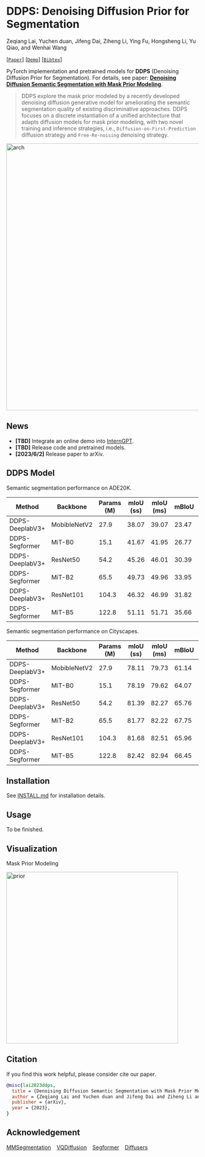 # DDPS: Denoising Diffusion Prior for Segmentation

Zeqiang Lai, Yuchen duan, Jifeng Dai, Ziheng Li, Ying Fu, Hongsheng Li, Yu Qiao, and Wenhai Wang

[[`Paper`](https://arxiv.org/abs/2306.01721)] [[`Demo`](https://github.com/OpenGVLab/InternGPT)] [[`Bibtex`](#citation)]

PyTorch implementation and pretrained models for **DDPS** (Denoising Diffusion Prior for Segmentation). For details, see paper: [**Denoising Diffusion Semantic Segmentation with Mask Prior Modeling**](https://arxiv.org/abs/2306.01721).

> DDPS explore the mask prior modeled by a recently developed denoising diffusion generative model for ameliorating the semantic segmentation quality of existing discriminative approaches. DDPS focuses on a discrete instantiation of a unified architecture that adapts diffusion models for mask prior modeling, with two novel training and inference strategies, i.e., `Diffusion-on-First-Prediction` diffusion strategy and `Free-Re-noising` denoising strategy.

<img width="700" alt="arch" src="https://github.com/OpenGVLab/DDPS/assets/26198430/769ad1f2-d5b9-442e-bd0a-9211be705dc1">


## News

- **[TBD]** Integrate an online demo into [InternGPT](https://github.com/OpenGVLab/InternGPT).
- **[TBD]** Release code and pretrained models.
- **[2023/6/2]** Release paper to arXiv. 

## DDPS Model

Semantic segmentation performance on ADE20K.

| Method          | Backbone     | Params (M) | mIoU (ss) | mIoU (ms) | mBIoU | Download       |
| --------------- | ------------ | ---------- | --------- | --------- | ----- | -------------- |
| DDPS-DeeplabV3+ | MobibleNetV2 | 27.9       | 38.07     | 39.07     | 23.47 | [checkpoint]() |
| DDPS-Segformer  | MiT-B0       | 15.1       | 41.67     | 41.95     | 26.77 | [checkpoint]() |
| DDPS-DeeplabV3+ | ResNet50     | 54.2       | 45.26     | 46.01     | 30.39 | [checkpoint]() |
| DDPS-Segformer  | MiT-B2       | 65.5       | 49.73     | 49.96     | 33.95 | [checkpoint]() |
| DDPS-DeeplabV3+ | ResNet101    | 104.3      | 46.32     | 46.99     | 31.82 | [checkpoint]() |
| DDPS-Segformer  | MiT-B5       | 122.8      | 51.11     | 51.71     | 35.66 | [checkpoint]() |

Semantic segmentation performance on Cityscapes.

| Method          | Backbone     | Params (M) | mIoU (ss) | mIoU (ms) | mBIoU | Download       |
| --------------- | ------------ | ---------- | --------- | --------- | ----- | -------------- |
| DDPS-DeeplabV3+ | MobibleNetV2 | 27.9       | 78.11     | 79.73     | 61.14 | [checkpoint]() |
| DDPS-Segformer  | MiT-B0       | 15.1       | 78.19     | 79.62     | 64.07 | [checkpoint]() |
| DDPS-DeeplabV3+ | ResNet50     | 54.2       | 81.39     | 82.27     | 65.76 | [checkpoint]() |
| DDPS-Segformer  | MiT-B2       | 65.5       | 81.77     | 82.22     | 67.75 | [checkpoint]() |
| DDPS-DeeplabV3+ | ResNet101    | 104.3      | 81.68     | 82.51     | 65.96 | [checkpoint]() |
| DDPS-Segformer  | MiT-B5       | 122.8      | 82.42     | 82.94     | 66.45 | [checkpoint]() |

## Installation

See [INSTALL.md](INSTALL.md) for installation details.

## Usage

To be finished.

## Visualization

Mask Prior Modeling

<img width="450" alt="prior" src="https://github.com/OpenGVLab/DDPS/assets/26198430/3bec572b-c2b5-4094-9fdb-b9f3fcf41333">

## Citation

If you find this work helpful, please consider cite our paper.

```bibtex
@misc{lai2023ddps,
  title = {Denoising Diffusion Semantic Segmentation with Mask Prior Modeling},
  author = {Zeqiang Lai and Yuchen duan and Jifeng Dai and Ziheng Li and Ying Fu and Hongsheng Li and Yu Qiao and Wenhai Wang},
  publisher = {arXiv},
  year = {2023},
}
```

## Acknowledgement

[MMSegmentation](https://github.com/open-mmlab/mmsegmentation) &ensp;  [VQDiffusion](https://github.com/cientgu/VQ-Diffusion)  &ensp;  [Segformer](https://github.com/NVlabs/SegFormer) &ensp; [Diffusers](https://github.com/huggingface/diffusers)

